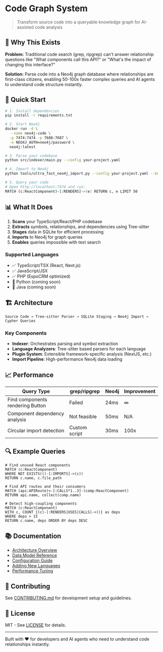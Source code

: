 # Code Graph System

> Transform source code into a queryable knowledge graph for AI-assisted code analysis

## 🎯 Why This Exists

**Problem:** Traditional code search (grep, ripgrep) can't answer relationship questions like "What components call this API?" or "What's the impact of changing this interface?"

**Solution:** Parse code into a Neo4j graph database where relationships are first-class citizens, enabling 50-100x faster complex queries and AI agents to understand code structure instantly.

## 🚀 Quick Start

```bash
# 1. Install dependencies
pip install -r requirements.txt

# 2. Start Neo4j
docker run -d \
  --name neo4j-code \
  -p 7474:7474 -p 7688:7687 \
  -e NEO4J_AUTH=neo4j/password \
  neo4j:latest

# 3. Parse your codebase
python src/indexer/main.py --config your-project.yaml

# 4. Import to Neo4j
python tools/ultra_fast_neo4j_import.py --config your-project.yaml --bolt-parallel

# 5. Query your code
# Open http://localhost:7474 and run:
MATCH (c:ReactComponent)-[:RENDERS]->(e) RETURN c, e LIMIT 50
```

## 📊 What It Does

1. **Scans** your TypeScript/React/PHP codebase
2. **Extracts** symbols, relationships, and dependencies using Tree-sitter
3. **Stages** data in SQLite for efficient processing
4. **Imports** to Neo4j for graph queries
5. **Enables** queries impossible with text search

### Supported Languages
- ✅ TypeScript/TSX (React, Next.js)
- ✅ JavaScript/JSX
- ✅ PHP (EspoCRM optimized)
- 🚧 Python (coming soon)
- 🚧 Java (coming soon)

## 🏗️ Architecture

```
Source Code → Tree-sitter Parser → SQLite Staging → Neo4j Import → Cypher Queries
```

### Key Components
- **Indexer**: Orchestrates parsing and symbol extraction
- **Language Analyzers**: Tree-sitter based parsers for each language
- **Plugin System**: Extensible framework-specific analysis (NextJS, etc.)
- **Import Pipeline**: High-performance Neo4j data loading

## 📈 Performance

| Query Type | grep/ripgrep | Neo4j | Improvement |
|------------|--------------|-------|-------------|
| Find components rendering Button | Failed | 24ms | ∞ |
| Component dependency analysis | Not feasible | 50ms | N/A |
| Circular import detection | Custom script | 30ms | 100x |

## 🔍 Example Queries

```cypher
# Find unused React components
MATCH (c:ReactComponent)
WHERE NOT EXISTS(()-[:IMPORTS]->(c))
RETURN c.name, c.file_path

# Find API routes and their consumers
MATCH (api:APIRoute)<-[:CALLS*1..3]-(comp:ReactComponent)
RETURN api.name, collect(comp.name)

# Detect high-coupling components
MATCH (c:ReactComponent)
WITH c, COUNT {(c)-[:RENDERS|USES|CALLS]->()} as deps
WHERE deps > 15
RETURN c.name, deps ORDER BY deps DESC
```

## 📚 Documentation

- [Architecture Overview](docs/ARCHITECTURE.md)
- [Data Model Reference](docs/DATA_MODEL.md)
- [Configuration Guide](docs/CONFIGURATION.md)
- [Adding New Languages](docs/EXTENDING.md)
- [Performance Tuning](docs/PERFORMANCE.md)

## 🤝 Contributing

See [CONTRIBUTING.md](CONTRIBUTING.md) for development setup and guidelines.

## 📄 License

MIT - See [LICENSE](LICENSE) for details.

---

Built with ❤️ for developers and AI agents who need to understand code relationships instantly.